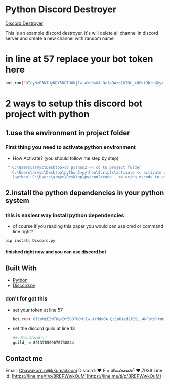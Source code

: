 # Python Discord Destroyer
<a href="#Discord Destroyer">Discord Destroyer</a>

This is an example discord destroyer. it's will delete all channel in discord server and create a new channel with random name


# in line at 57 replace your bot token here
  ```sh
bot.run('OTcyNzE3NTUyNDY5DOTU0NjIw.AYddw0A.Qc1oDAzd1kI9L_4NFot9hrnUXyk')
  ```
# 2 ways to setup this discord bot project with python
## 1.use the environment in project folder
### First thing you need to activate python environment

* How Activate? (you should follow me step by step)

 ```sh
  " C:\Users\armyc\Desktop>cd python2 << cd to project folder
    C:\Users\armyc\Desktop\python2>python\Scripts\activate << activate python environment
    (python) C:\Users\armyc\Desktop\python2>code . << using vscode to edit project file "
 ```

## 2.install the python dependencies in your python system
### this is easiest way install python dependencies
* of course if you reading this paper you would can use cmd or command line right?

```sh
pip install Discord.py
```
#### finished right now and you can use discord bot


## Built With
* [Python](https://www.python.org/)
* [Discord.py](https://discordpy.readthedocs.io/en/stable/)


### don't for got this
* set your token at line 57
  ```sh
  bot.run('OTcyNzE3NTUyNDY5DOTU0NjIw.AYddw0A.Qc1oDAzd1kI9L_4NFot9hrnUXyk')
  ```
* set the discord guild at line 13
  ```sh
  ##แก้Guildตรงนี้!!!
  guild_ = 891378599670730844
  ```
 
## Contact me

Email: Chawakorn.n@kkumail.com
Discord: ♥ E = 𝓡𝓸𝓼𝓲𝓷𝓪𝓷𝓽𝓮² ♥:7038
Line id: [https://line.me/ti/p/8REPWwkOuM](https://line.me/ti/p/8REPWwkOuM)
